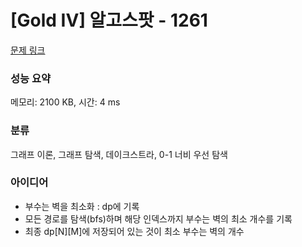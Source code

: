 # [Gold IV] 알고스팟 - 1261 

[문제 링크](https://www.acmicpc.net/problem/1261) 

### 성능 요약

메모리: 2100 KB, 시간: 4 ms

### 분류

그래프 이론, 그래프 탐색, 데이크스트라, 0-1 너비 우선 탐색

### 아이디어
- 부수는 벽을 최소화 : dp에 기록
- 모든 경로를 탐색(bfs)하며 해당 인덱스까지 부수는 벽의 최소 개수를 기록
- 최종 dp[N][M]에 저장되어 있는 것이 최소 부수는 벽의 개수

